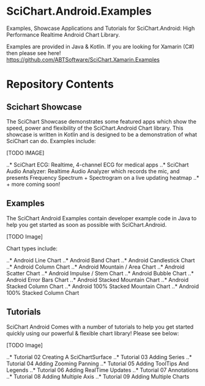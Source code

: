 # SciChart.Android.Examples

Examples, Showcase Applications and Tutorials for SciChart.Android: High Performance Realtime Android Chart Library. 

Examples are provided in Java & Kotlin. If you are looking for Xamarin (C#) then please see here! https://github.com/ABTSoftware/SciChart.Xamarin.Examples

# Repository Contents

## Scichart Showcase

The SciChart Showcase demonstrates some featured apps which show the speed, power and flexibility of the SciChart.Android Chart library. This showcase is written in Kotlin and is designed to be a demonstration of what SciChart can do. Examples include:

[TODO IMAGE]

..* SciChart ECG: Realtime, 4-channel ECG for medical apps 
..* SciChart Audio Analyzer: Realtime Audio Analyzer which records the mic, and presents Frequency Spectrum + Spectrogram on a live updating heatmap
..* + more coming soon!

## Examples 

The SciChart Android Examples contain developer example code in Java to help you get started as soon as possible with SciChart.Android. 

[TODO Image]

Chart types include: 

..* Android Line Chart 
..* Android Band Chart 
..* Android Candlestick Chart 
..* Android Column Chart
..* Android Mountain / Area Chart 
..* Android Scatter Chart 
..* Android Impulse / Stem Chart 
..* Android Bubble Chart
..* Android Error Bars Chart 
..* Android Stacked Mountain Chart 
..* Android Stacked Column Chart
..* Android 100% Stacked Mountain Chart 
..* Android 100% Stacked Column Chart

## Tutorials 

SciChart Android Comes with a number of tutorials to help you get started quickly using our powerful & flexible chart library! Please see below:

[TODO Image]

..* Tutorial 02 Creating A SciChartSurface
..* Tutorial 03 Adding Series
..* Tutorial 04 Adding Zooming Panning
..* Tutorial 05 Adding ToolTips And Legends
..* Tutorial 06 Adding RealTime Updates
..* Tutorial 07 Annotations 
..* Tutorial 08 Adding Multiple Axis 
..* Tutorial 09 Adding Multiple Charts

